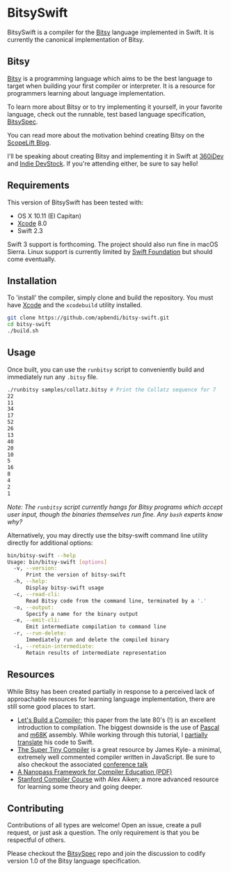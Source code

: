 # BitsySwift

BitsySwift is a compiler for the [Bitsy](https://github.com/apbendi/bitsyspec)
language implemented in Swift. It is currently the canonical implementation of Bitsy.

## Bitsy

[Bitsy](https://github.com/apbendi/bitsyspec) is a programming language which
aims to be the best language to target
when building your first compiler or interpreter. It is a resource for
programmers learning about language implementation.

To learn more about Bitsy or to try implementing it yourself, in your favorite
language, check out the runnable, test based language specification,
[BitsySpec](https://github.com/apbendi/bitsyspec).

You can read more about the motivation behind creating Bitsy on the
[ScopeLift Blog](http://www.scopelift.co/blog/introducing-bitsy-the-first-language-youll-implement-yourself).

I'll be speaking about creating Bitsy and implementing it in Swift at
[360iDev](http://360idev.com/sessions/300-compilers-arent-magic-lets-build-one-swift/)
and
[Indie DevStock](http://indiedevstock.com/speakers/ben-difrancesco/).
If you're attending either, be sure to say hello!

## Requirements

This version of BitsySwift has been tested with:

 * OS X 10.11 (El Capitan)
 * [Xcode](https://itunes.apple.com/us/app/xcode/id497799835?mt=12) 8.0
 * Swift 2.3

Swift 3 support is forthcoming. The project should also run fine in macOS Sierra.
Linux support is currently limited by
[Swift Foundation](https://github.com/apple/swift-corelibs-foundation) but
should come eventually.

## Installation

To 'install' the compiler, simply clone and build the repository. You must have
[Xcode](https://itunes.apple.com/us/app/xcode/id497799835?mt=12)
and the `xcodebuild` utility installed.

```bash
git clone https://github.com/apbendi/bitsy-swift.git
cd bitsy-swift
./build.sh
```

## Usage

Once built, you can use the `runbitsy` script to conveniently build and immediately
run any `.bitsy` file.

```bash
./runbitsy samples/collatz.bitsy # Print the Collatz sequence for 7
22
11
34
17
52
26
13
40
20
10
5
16
8
4
2
1
```

*Note: The `runbitsy` script currently hangs for Bitsy programs which accept
user input, though the binaries themselves run fine.
Any `bash` experts know why?*

Alternatively, you may directly use the bitsy-swift command line utility
directly for additional options:

```bash
bin/bitsy-swift --help
Usage: bin/bitsy-swift [options]
  -v, --version:
      Print the version of bitsy-swift
  -h, --help:
      Display bitsy-swift usage
  -c, --read-cli:
      Read Bitsy code from the command line, terminated by a '.'
  -o, --output:
      Specify a name for the binary output
  -e, --emit-cli:
      Emit intermediate compilation to command line
  -r, --run-delete:
      Immediately run and delete the compiled binary
  -i, --retain-intermediate:
      Retain results of intermediate representation
```

## Resources

While Bitsy has been created partially in response to a perceived lack of approachable
resources for learning language implementation, there are still some good
places to start.

 * [Let's Build a Compiler](http://www.compilers.iecc.com/crenshaw/); this
   paper from the late 80's (!) is an excellent introduction to compilation.
   The biggest downside is the use of
   [Pascal](https://en.wikipedia.org/wiki/Pascal_%28programming_language%29)
   and [m68K](https://en.wikipedia.org/wiki/Motorola_68000) assembly. While working
   through this tutorial, I
   [partially translate](https://github.com/apbendi/LetsBuildACompilerInSwift)
   his code to Swift.
 * [The Super Tiny Compiler](https://github.com/thejameskyle/the-super-tiny-compiler)
   is a great resource by James Kyle- a minimal, extremely well commented compiler
   written in JavaScript. Be sure to also checkout the associated
   [conference talk](https://www.youtube.com/watch?v=Tar4WgAfMr4)
 * [A Nanopass Framework for Compiler Education (PDF)](http://www.cs.indiana.edu/~dyb/pubs/nano-jfp.pdf)
 * [Stanford Compiler Course](https://www.youtube.com/watch?v=sm0QQO-WZlM&list=PLFB9EC7B8FE963EB8)
   with Alex Aiken; a more advanced resource for learning some theory and going
   deeper.

## Contributing

Contributions of all types are welcome! Open an issue, create a pull request,
or just ask a question. The only requirement is that you be respectful of
others.

Please checkout the [BitsySpec](https://github.com/apbendi/bitsyspec) repo and join
the discussion to codify version 1.0 of the Bitsy language specification.
